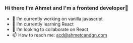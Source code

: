 ### Hi there I'm Ahmet and I'm a frontend developer👋 

- 🔭 I’m currently working on vanilla javascript
- 🌱 I’m currently learning React
- 👯 I’m looking to collaborate on React
- 📫 How to reach me: acd@ahmetcandgn.com
